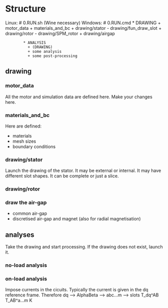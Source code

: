 # Structure

Linux:    # 0.RUN.sh (Wine necessary)
Windows:  # 0.RUN.cmd
            * DRAWING
              + motor_data
              + materials_and_bc
              + drawing/stator
                - drawing/fun_draw_slot
              + drawing/rotor
                - drawing/SPM_rotor
              + drawing/airgap
              
            * ANALYSIS
              + (DRAWING)
              + some analysis
              + some post-processing


## drawing

### motor_data
All the motor and simulation data are defined here.
Make your changes here.

### materials_and_bc
Here are defined:
- materials
- mesh sizes
- boundary conditions

### drawing/stator
Launch the drawing of the stator. It may be external or
internal. It may have different slot shapes. It can be
complete or just a slice.

### drawing/rotor

### draw the air-gap
- common air-gap
- discretised air-gap and magnet (also for radial magnetisation)



## analyses
Take the drawing and start processing.
If the drawing does not exist, launch it.

### no-load analysis


### on-load analysis
Impose currents in the cicuits.
Typically the current is given in the dq reference frame.
Therefore dq --> AlphaBeta --> abc...m --> slots
           T_dq^AB     T_AB^a...m       K
